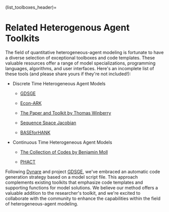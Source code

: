 (list_toolboxes_header)=
# Related Heterogenous Agent Toolkits

The field of quantitative heterogeneous-agent modeling is fortunate to have a diverse selection of exceptional toolboxes and code templates. These valuable resources offer a range of model specializations, programming languages, algorithms, and user interfaces. Here's an incomplete list of these tools (and please share yours if they're not included!):

- Discrete Time Heterogeneous Agent Models

    - [GDSGE](http://gdsge.com)

    - [Econ-ARK](https://econ-ark.org/)

    - [The Paper and Toolkit by Thomas Winberry](https://www.thomaswinberry.com/research/index.html)

    - [Sequence Space Jacobian](https://github.com/shade-econ/sequence-jacobian)

    - [BASEforHANK](https://github.com/BASEforHANK)

- Continuous Time Heterogeneous Agent Models

    - [The Collection of Codes by Benjamin Moll](https://benjaminmoll.com/codes/)

    - [PHACT](https://github.com/gregkaplan/phact)

Following [Dynare](https://www.dynare.org/) and project [GDSGE](http://gdsge.com), we've embraced an automatic code generation strategy based on a model script file. This approach complements existing toolkits that emphasize code templates and supporting functions for model solutions. We believe our method offers a valuable addition to the researcher's toolkit, and we're excited to collaborate with the community to enhance the capabilities within the field of heterogeneous-agent modeling.